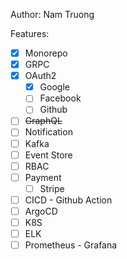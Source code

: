 Author: Nam Truong

Features:
- [x]  Monorepo
- [x]  GRPC
- [x]  OAuth2
    - [x]  Google
    - [ ]  Facebook
    - [ ]  Github
- [ ]  ~~GraphQL~~
- [ ]  Notification
- [ ]  Kafka
- [ ]  Event Store
- [ ]  RBAC
- [ ]  Payment
    - [ ]  Stripe
- [ ]  CICD - Github Action
- [ ]  ArgoCD
- [ ]  K8S
- [ ]  ELK
- [ ]  Prometheus - Grafana